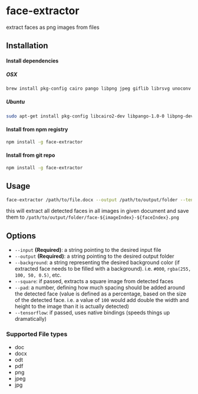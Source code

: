 # face-extractor

extract faces as png images from files

## Installation

#### Install dependencies

##### OSX

```sh
brew install pkg-config cairo pango libpng jpeg giflib librsvg unoconv
```

##### Ubuntu

```sh
sudo apt-get install pkg-config libcairo2-dev libpango-1.0-0 libpng-dev libjpeg-dev libgif-dev librsvg2-bin unoconv
```

#### Install from npm registry

```sh
npm install -g face-extractor
```

#### Install from git repo

```sh
npm install -g face-extractor
```

## Usage

```sh
face-extractor /path/to/file.docx --output /path/to/output/folder --tensorflow --background "rgba(0, 0, 0, 0)" --square --pad 100
```

this will extract all detected faces in all images in given document and save them to `/path/to/output/folder/face-${imageIndex}-${faceIndex}.png`

## Options

- `--input` **(Required)**:  a string pointing to the desired input file
- `--output` **(Required)**:  a string pointing to the desired output folder
- `--background`: a string representing the desired background color (if extracted face needs to be filled with a background). i.e. `#000`, `rgba(255, 100, 50, 0.5)`, etc.
- `--square`: if passed, extracts a square image from detected faces
- `--pad`: a number, defining how much spacing should be added around the detected face (value is defined as a percentage, based on the size of the detected face. i.e. a value of `100` would add double the width and height to the image than it is actually detected)
- `--tensorflow`: if passed, uses native bindings (speeds things up dramatically)

### Supported File types

- doc
- docx
- odt
- pdf
- png
- jpeg
- jpg
